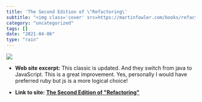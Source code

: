 ```yaml
---
title: 'The Second Edition of \"Refactoring\'
subtitle: "<img class='cover' src=https://martinfowler.com/books/refact2.jpg>"
category: "uncategorized"
tags: []
date: "2021-04-06"
type: "rain"
---
```

<img class="cover" src=https://martinfowler.com/books/refact2.jpg>



* **Web site excerpt:** This classic is updated. And they switch from java to JavaScript. This is a great improvement. Yes, personally I would have preferred ruby but js is a more logical choice!

* **Link to site:** **[The Second Edition of \"Refactoring\"](https://martinfowler.com/articles/refactoring-2nd-ed.html)**
